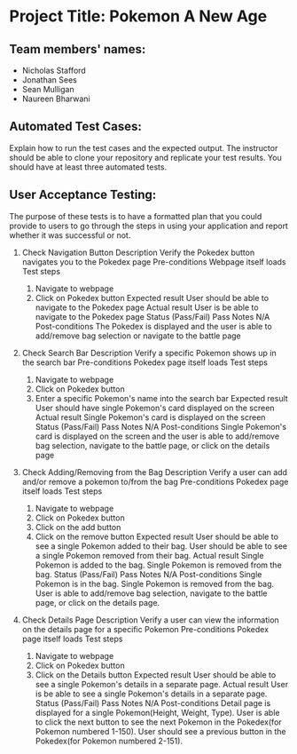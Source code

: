 # Project Title: Pokemon A New Age

## Team members' names:
- Nicholas Stafford
- Jonathan Sees
- Sean Mulligan
- Naureen Bharwani

## Automated Test Cases: 
Explain how to run the test cases and the expected output. The instructor should be able to clone your repository and replicate your test results. You should have at least three automated tests.


## User Acceptance Testing: 
The purpose of these tests is to have a formatted plan that you could provide to users to go through the steps in using your application and report whether it was successful or not.


1. Check Navigation Button
Description
    Verify the Pokedex button navigates you to the Pokedex page
Pre-conditions
    Webpage itself loads
Test steps
    1. Navigate to webpage
    2. Click on Pokedex button
Expected result
    User should be able to navigate to the Pokedex page
Actual result
    User is be able to navigate to the Pokedex page
Status (Pass/Fail)
    Pass
Notes
    N/A
Post-conditions
    The Pokedex is displayed and the user is able to add/remove bag selection or navigate to the battle page
    
    
2. Check Search Bar
Description
    Verify a specific Pokemon shows up in the search bar
Pre-conditions
    Pokedex page itself loads
Test steps
    1. Navigate to webpage
    2. Click on Pokedex button
    3. Enter a specific Pokemon's name into the search bar
Expected result
    User should have single Pokemon's card displayed on the screen 
Actual result
    Single Pokemon's card is displayed on the screen 
Status (Pass/Fail)
    Pass
Notes
    N/A
Post-conditions
    Single Pokemon's card is displayed on the screen and the user is able to add/remove bag selection, navigate to the battle page, or click on the details page
        
3. Check Adding/Removing from the Bag
Description
    Verify a user can add and/or remove a pokemon to/from the bag
Pre-conditions
    Pokedex page itself loads
Test steps
    1. Navigate to webpage
    2. Click on Pokedex button
    3. Click on the add button
    4. Click on the remove button
Expected result
    User should be able to see a single Pokemon added to their bag. User should be able to see a single Pokemon removed from their bag.
Actual result
    Single Pokemon is added to the bag. Single Pokemon is removed from the bag.
Status (Pass/Fail)
    Pass
Notes
    N/A
Post-conditions
    Single Pokemon is in the bag. Single Pokemon is removed from the bag. User is able to add/remove bag selection, navigate to the battle page, or click on the details page.

4. Check Details Page 
Description
    Verify a user can view the information on the details page for a specific Pokemon
Pre-conditions
    Pokedex page itself loads
Test steps
    1. Navigate to webpage
    2. Click on Pokedex button
    3. Click on the Details button
Expected result
    User should be able to see a single Pokemon's details in a separate page.
Actual result
    User is be able to see a single Pokemon's details in a separate page.
Status (Pass/Fail)
    Pass
Notes
    N/A
Post-conditions
    Detail page is displayed for a single Pokemon(Height, Weight, Type). User is able to click the next button to see the next Pokemon in the Pokedex(for Pokemon numbered 1-150). User should see a previous button in the Pokedex(for Pokemon numbered 2-151).
